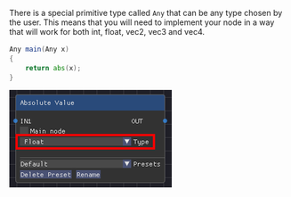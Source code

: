 
There is a special primitive type called `Any` that can be any type chosen by the user. This means that you will need to implement your node in a way that will work for both int, float, vec2, vec3 and vec4.

```glsl title="Absolute Value.clbnode"
Any main(Any x)
{
    return abs(x);
}
```

![Generics](img/generics.png)